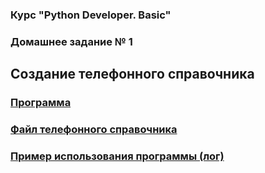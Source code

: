### Курс "Python Developer. Basic" ###
### Домашнее задание № 1 ###
## Создание телефонного справочника ##
   
### [Программа](main.py) ###
### [Файл телефонного справочника](catalog.txt) ###
### [Пример использования программы (лог)](log.txt) ###


